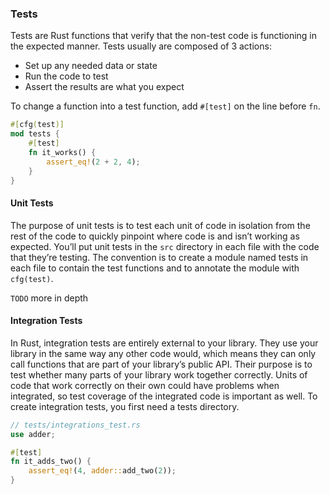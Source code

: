 ### Tests
Tests are Rust functions that verify that the non-test code is functioning in the expected manner. Tests usually are composed of 3 actions:
- Set up any needed data or state
- Run the code to test
- Assert the results are what you expect

To change a function into a test function, add `#[test]` on the line before `fn`.

```rust
#[cfg(test)]
mod tests {
    #[test]
    fn it_works() {
        assert_eq!(2 + 2, 4);
    }
}
```

#### Unit Tests
The purpose of unit tests is to test each unit of code in isolation from the rest of the code to quickly pinpoint where code is and isn’t working as expected. You’ll put unit tests in the `src` directory in each file with the code that they’re testing. The convention is to create a module named tests in each file to contain the test functions and to annotate the module with `cfg(test)`.

`TODO` more in depth

#### Integration Tests
In Rust, integration tests are entirely external to your library. They use your library in the same way any other code would, which means they can only call functions that are part of your library’s public API. Their purpose is to test whether many parts of your library work together correctly. Units of code that work correctly on their own could have problems when integrated, so test coverage of the integrated code is important as well. To create integration tests, you first need a tests directory.

```rust
// tests/integrations_test.rs
use adder;

#[test]
fn it_adds_two() {
    assert_eq!(4, adder::add_two(2));
}
```
